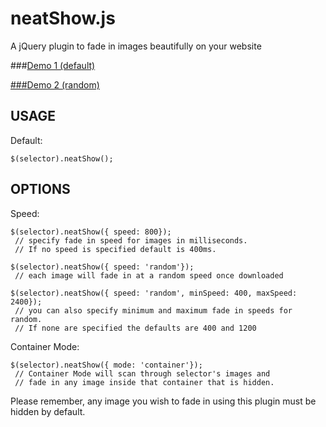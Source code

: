 neatShow.js
===========

A jQuery plugin to fade in images beautifully on your website

###<a href="http://stevepapa.com/neatshowjs/examples/" target="_blank">Demo 1 (default)

###<a href="http://stevepapa.com/neatshowjs/examples/random.html" target="_blank">Demo 2 (random)</a>



USAGE
-----

Default:

    $(selector).neatShow();

    
OPTIONS
-------


Speed:    
    
    $(selector).neatShow({ speed: 800});
     // specify fade in speed for images in milliseconds. 
     // If no speed is specified default is 400ms.

    $(selector).neatShow({ speed: 'random'});
     // each image will fade in at a random speed once downloaded

    $(selector).neatShow({ speed: 'random', minSpeed: 400, maxSpeed: 2400});
     // you can also specify minimum and maximum fade in speeds for random.
     // If none are specified the defaults are 400 and 1200
     
Container Mode: 

    $(selector).neatShow({ mode: 'container'});
     // Container Mode will scan through selector's images and  
     // fade in any image inside that container that is hidden.
     
     
     
Please remember, any image you wish to fade in using this plugin must be hidden by default.
